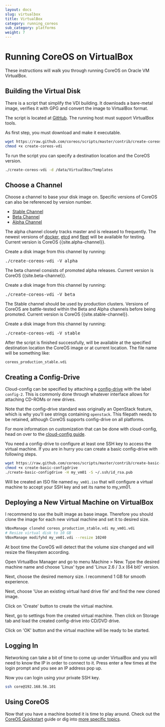```yaml
---
layout: docs
slug: virtualbox
title: VirtualBox
category: running_coreos
sub_category: platforms
weight: 7
---
```


# Running CoreOS on VirtualBox

These instructions will walk you through running CoreOS on Oracle VM VirtualBox.

## Building the Virtual Disk

There is a script that simplify the VDI building. It downloads a bare-metal
image, verifies it with GPG and convert the image to VirtualBox format.

The script is located at
[GitHub](https://github.com/coreos/scripts/blob/master/contrib/create-coreos-vdi
"create-coreos-vdi").
The running host must support VirtualBox tools.

As first step, you must download and make it executable.

```sh
wget https://raw.github.com/coreos/scripts/master/contrib/create-coreos-vdi
chmod +x create-coreos-vdi
```

To run the script you can specify a destination location and the CoreOS version.

```sh
./create-coreos-vdi -d /data/VirtualBox/Templates
```

## Choose a Channel

Choose a channel to base your disk image on. Specific versions of CoreOS can also be referenced by version number.

<div id="virtualbox-create">
  <ul class="nav nav-tabs">
    <li class="active"><a href="#stable-create" data-toggle="tab">Stable Channel</a></li>
    <li><a href="#beta-create" data-toggle="tab">Beta Channel</a></li>
    <li><a href="#alpha-create" data-toggle="tab">Alpha Channel</a></li>
  </ul>
  <div class="tab-content coreos-docs-image-table">
    <div class="tab-pane" id="alpha-create">
      <p>The alpha channel closely tracks master and is released to frequently. The newest versions of <a href="{{site.url}}/using-coreos/docker">docker</a>, <a href="{{site.url}}/using-coreos/etcd">etcd</a> and <a href="{{site.url}}/using-coreos/clustering">fleet</a> will be available for testing. Current version is CoreOS {{site.alpha-channel}}.</p>
      <p>Create a disk image from this channel by running:</p>
<pre>
./create-coreos-vdi -V alpha
</pre>
    </div>
    <div class="tab-pane" id="beta-create">
      <p>The beta channel consists of promoted alpha releases. Current version is CoreOS {{site.beta-channel}}.</p>
      <p>Create a disk image from this channel by running:</p>
<pre>
./create-coreos-vdi -V beta
</pre>
    </div>
  <div class="tab-pane active" id="stable-create">
      <p>The Stable channel should be used by production clusters. Versions of CoreOS are battle-tested within the Beta and Alpha channels before being promoted. Current version is CoreOS {{site.stable-channel}}.</p>
      <p>Create a disk image from this channel by running:</p>
<pre>
./create-coreos-vdi -V stable
</pre>
    </div>
  </div>
</div>

After the script is finished successfully, will be available at the specified
destination location the CoreOS image or at current location. The file name will
be something like:

```
coreos_production_stable.vdi
```

## Creating a Config-Drive

Cloud-config can be specified by attaching a
[config-drive]({{site.url}}/docs/cluster-management/setup/cloudinit-config-drive/)
with the label `config-2`. This is commonly done through whatever interface
allows for attaching CD-ROMs or new drives.

Note that the config-drive standard was originally an OpenStack feature, which
is why you'll see strings containing `openstack`. This filepath needs to be
retained, although CoreOS supports config-drive on all platforms.

For more information on customization that can be done with cloud-config, head
on over to the
[cloud-config guide]({{site.url}}/docs/cluster-management/setup/cloudinit-cloud-config/).

You need a config-drive to configure at least one SSH key to access the virtual
machine. If you are in hurry you can create a basic config-drive with following
steps.

```sh
wget https://raw.github.com/coreos/scripts/master/contrib/create-basic-configdrive
chmod +x create-basic-configdrive
./create-basic-configdrive -H my_vm01 -S ~/.ssh/id_rsa.pub
```

Will be created an ISO file named `my_vm01.iso` that will configure a virtual
machine to accept your SSH key and set its name to my_vm01.

## Deploying a New Virtual Machine on VirtualBox

I recommend to use the built image as base image. Therefore you should clone the
image for each new virtual machine and set it to desired size.

```sh
VBoxManage clonehd coreos_production_stable.vdi my_vm01.vdi
# Resize virtual disk to 10 GB
VBoxManage modifyhd my_vm01.vdi --resize 10240
```

At boot time the CoreOS will detect that the volume size changed and will resize
the filesystem according.

Open VirtualBox Manager and go to menu Machine > New. Type the desired machine
name and choose 'Linux' type and 'Linux 2.6 / 3.x (64 bit)' version.

Next, choose the desired memory size. I recommend 1 GB for smooth experience.

Next, choose 'Use an existing virtual hard drive file' and find the new cloned
image.

Click on 'Create' button to create the virtual machine.

Next, go to settings from the created virtual machine. Then click on Storage tab
and load the created config-drive into CD/DVD drive.

Click on 'OK' button and the virtual machine will be ready to be started.

## Logging In

Networking can take a bit of time to come up under VirtualBox and you will need
to know the IP in order to connect to it. Press enter a few times at the login
prompt and you see an IP address pop up.

Now you can login using your private SSH key.

```sh
ssh core@192.168.56.101
```

## Using CoreOS

Now that you have a machine booted it is time to play around.
Check out the [CoreOS Quickstart]({{site.url}}/docs/quickstart) guide or dig
into [more specific topics]({{site.url}}/docs).
